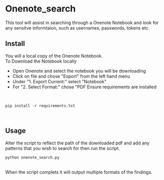 # Onenote_search
This tool will assist in searching through a Onenote Notebook and look for any sensitve informtaion, such as usernames, passwords, tokens etc.

## Install 
You will a local copy of the Onenote Notebook.
<br>
 To Download the Notebook locally
  * Open Onenote and select the notebook you will be downloading
  * Click on file and chose "Export" from the left hand menu
  * Under "1. Export Current:" select "Notebook"
  * For "2. Select Format:" chose "PDF
Ensure requirements are installed 
<br>

```
pip install -r requirements.txt
```

<br>

## Usage 
Alter the script to reflect the path of the downloaded pdf and add any patterns that you wish to search for then run the script.
<br>

```
python onenote_search.py
```

<br>
When the script complets it will output multiple formats of the findings.
